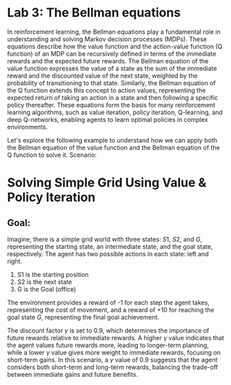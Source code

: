 # Lab 3: The Bellman equations 

In reinforcement learning, the Bellman equations play a fundamental role in understanding and solving Markov decision processes (MDPs). These equations describe how the value function and the action-value function (Q function) of an MDP can be recursively defined in terms of the immediate rewards and the expected future rewards. The Bellman equation of the value function expresses the value of a state as the sum of the immediate reward and the discounted value of the next state, weighted by the probability of transitioning to that state. Similarly, the Bellman equation of the Q function extends this concept to action values, representing the expected return of taking an action in a state and then following a specific policy thereafter. These equations form the basis for many reinforcement learning algorithms, such as value iteration, policy iteration, Q-learning, and deep Q-networks, enabling agents to learn optimal policies in complex environments.

Let's explore the following example to understand how we can apply both the Bellman equation of the value function and the Bellman equation of the Q function to solve it.
Scenario:
# Solving Simple Grid Using Value & Policy Iteration 
## Goal:

Imagine, there is a simple grid world with three states: $S1$, $S2$, and $G$, representing the starting state, an intermediate state, and the goal state, respectively. The agent has two possible actions in each state: left and right. 


1. S1 is the starting position 
2. S2 is the next state
3. G is the Goal (office)

The environment provides a reward of -1 for each step the agent takes, representing the cost of movement, and a reward of +10 for reaching the goal state $G$, representing the final goal achievement.

The discount factor $\gamma$ is set to 0.9, which determines the importance of future rewards relative to immediate rewards. A higher $\gamma$ value indicates that the agent values future rewards more, leading to longer-term planning, while a lower $\gamma$ value gives more weight to immediate rewards, focusing on short-term gains. In this scenario, a $\gamma$ value of 0.9 suggests that the agent considers both short-term and long-term rewards, balancing the trade-off between immediate gains and future benefits.
